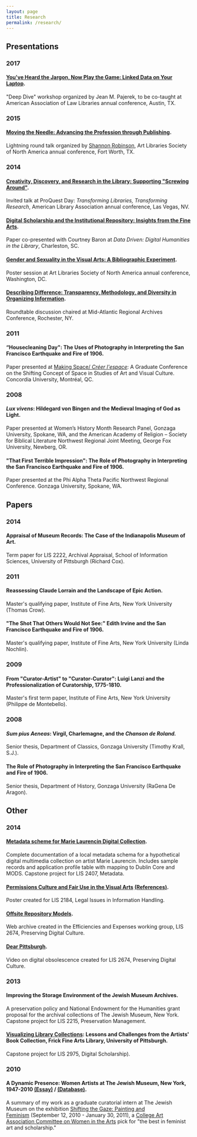 ```yaml
---
layout: page
title: Research
permalink: /research/
---
```

## Presentations
### 2017
#### [You've Heard the Jargon, Now Play the Game: Linked Data on Your Laptop](https://eventmobi.com/aall2017/speakers/213086/4838208).
"Deep Dive" workshop organized by Jean M. Pajerek, to be co-taught at American Association of Law Libraries annual conference, Austin, TX.

### 2015
#### [Moving the Needle: Advancing the Profession through Publishing](https://www.arlisna.org/news/featured-art-libraries/10-conferences/49-2015-conference-proceedings). 
Lightning round talk organized by [Shannon Robinson](http://shannonmarierobinson.com/?page_id=2), Art Libraries Society of North America annual conference, Fort Worth, TX.

### 2014
#### [Creativity, Discovery, and Research in the Library: Supporting "Screwing Around"](http://slides.com/aszingarellisweet/creativity-discovery-research#/). 
Invited talk at ProQuest Day: <em>Transforming Libraries, Transforming Research</em>, American Library Association annual conference, Las Vegas, NV.

#### [Digital Scholarship and the Institutional Repository: Insights from the Fine Arts](http://slides.com/aszingarellisweet/institutional-repository#/). 
Paper co-presented with Courtney Baron at <em>Data Driven: Digital Humanities in the Library</em>, Charleston, SC.

#### [Gender and Sexuality in the Visual Arts: A Bibliographic Experiment](http://aszingarellisweet.files.wordpress.com/2014/05/zingarellisweetarlisposter.pdf). 
Poster session at Art Libraries Society of North America annual conference, Washington, DC.

#### [Describing Difference: Transparency, Methodology, and Diversity in Organizing Information](https://marac.memberclicks.net/assets/documents/marac_rochester_spring_2014_conf_program.pdf). 
Roundtable discussion chaired at Mid-Atlantic Regional Archives Conference, Rochester, NY.

### 2011
#### “Housecleaning Day": The Uses of Photography in Interpreting the San Francisco Earthquake and Fire of 1906.
Paper presented at [Making Space/ <em>Créer l'espace</em>](http://ahgsa.concordia.ca/annual-graduate-conference/index.php?option=com_content&amp;view=article&amp;id=88&amp;Itemid=144): A Graduate Conference on the Shifting Concept of Space in Studies of Art and Visual Culture. Concordia University, Montréal, QC.

### 2008
#### <em>Lux vivens</em>: Hildegard von Bingen and the Medieval Imaging of God as Light.
Paper presented at Women’s History Month Research Panel, Gonzaga University, Spokane, WA, and the American Academy of Religion – Society for Biblical Literature Northwest Regional Joint Meeting, George Fox University, Newberg, OR.

#### "That First Terrible Impression": The Role of Photography in Interpreting the San Francisco Earthquake and Fire of 1906.
Paper presented at the Phi Alpha Theta Pacific Northwest Regional Conference. Gonzaga University, Spokane, WA.

## Papers
### 2014
#### Appraisal of Museum Records: The Case of the Indianapolis Museum of Art.
Term paper for LIS 2222, Archival Appraisal, School of Information Sciences, University of Pittsburgh (Richard Cox).

### 2011
#### Reassessing Claude Lorrain and the Landscape of Epic Action.
Master's qualifying paper, Institute of Fine Arts, New York University (Thomas Crow).

#### "The Shot That Others Would Not See:" Edith Irvine and the San Francisco Earthquake and Fire of 1906.
Master's qualifying paper, Institute of Fine Arts, New York University (Linda Nochlin).

### 2009
#### From "Curator-Artist" to "Curator-Curator": Luigi Lanzi and the Professionalization of Curatorship, 1775-1810.
Master's first term paper, Institute of Fine Arts, New York University (Philippe de Montebello).

### 2008
#### <em>Sum pius Aeneas</em>: Virgil, Charlemagne, and the <em>Chanson de Roland.</em>
Senior thesis, Department of Classics, Gonzaga University (Timothy Krall, S.J.).

#### The Role of Photography in Interpreting the San Francisco Earthquake and Fire of 1906.
Senior thesis, Department of History, Gonzaga University (RaGena De Aragon).

## Other
### 2014
#### [Metadata scheme for Marie Laurencin Digital Collection](http://laurencinwiki.pbworks.com/w/page/83396131/Introduction).
Complete documentation of a local metadata schema for a hypothetical digital multimedia collection on artist Marie Laurencin. Includes sample records and application profile table with mapping to Dublin Core and MODS. Capstone project for LIS 2407, Metadata.

#### [Permissions Culture and Fair Use in the Visual Arts](https://aszingarellisweet.files.wordpress.com/2014/01/lis2184posterzingarelli.pdf) [(References)](https://aszingarellisweet.files.wordpress.com/2014/01/lis2184finalposterreferenceszingarelli.pdf). 
Poster created for LIS 2184, Legal Issues in Information Handling. 

#### [Offsite Repository Models](https://archive-it.org/collections/4498). 
Web archive created in the Efficiencies and Expenses working group, LIS 2674, Preserving Digital Culture.

#### [Dear Pittsburgh](http://vimeo.com/89700519). 
Video on digital obsolescence created for LIS 2674, Preserving Digital Culture.

### 2013
#### Improving the Storage Environment of the Jewish Museum Archives.
A preservation policy and National Endowment for the Humanities grant proposal for the archival collections of The Jewish Museum, New York. Capstone project for LIS 2215, Preservation Management.

#### [Visualizing Library Collections](http://slid.es/aszingarellisweet/visualizing-library-collections): Lessons and Challenges from the Artists' Book Collection, Frick Fine Arts Library, University of Pittsburgh.
Capstone project for LIS 2975, Digital Scholarship).

### 2010
#### A Dynamic Presence: Women Artists at The Jewish Museum, New York, 1947-2010 [(Essay)](http://web.archive.org/web/20100912204721/http://www.thejewishmuseum.org/tjmwomenartistsessay) / [(Database)](https://perma.cc/CF2Z-AZTA).
A summary of my work as a graduate curatorial intern at The Jewish Museum on the exhibition [Shifting the Gaze: Painting and Feminism](http://www.thejewishmuseum.org/exhibitions/feministpainting) (September 12, 2010 - January 30, 2011), a [College Art Association Committee on Women in the Arts](http://www.collegeart.org/committees/picksoctober2010) pick for "the best in feminist art and scholarship."

